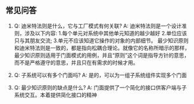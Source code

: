 ## 常见问答

1. Q: 迪米特法则是什么，它与工厂模式有何关联?
    A: 迪米特法则是一个设计准则，涉及以下内容:
        1.每个单元对系统中其他单元知道的越少越好
        2.单位应该只与其朋友交流;
        3.单元不应该知道它操作的对象的内部细节。
        最少知识原则和迪米特法则是一致的，都是指向松耦合理论。就像它的名称所暗示的那样，最少知识原则适用于门面模式的用例，并且“原则”这个词是指导方针的意思，而不是严格遵守的意思，并且只在有需求的时候才用。

2. Q: 子系统可以有多个门面吗?
    A: 是的，可以为一组子系统组件实现多个门面

3. Q: 最少知识原则的缺点是什么?
    A: 门面提供了一个简化的接口供客户端与子系统交互。本着提供简化接口的精神
